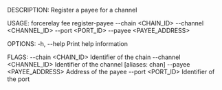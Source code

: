 DESCRIPTION:
Register a payee for a channel

USAGE:
    forcerelay fee register-payee --chain <CHAIN_ID> --channel <CHANNEL_ID> --port <PORT_ID> --payee <PAYEE_ADDRESS>

OPTIONS:
    -h, --help    Print help information

FLAGS:
        --chain <CHAIN_ID>         Identifier of the chain
        --channel <CHANNEL_ID>     Identifier of the channel [aliases: chan]
        --payee <PAYEE_ADDRESS>    Address of the payee
        --port <PORT_ID>           Identifier of the port
